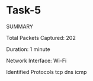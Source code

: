 # Task-5

SUMMARY

Total Packets Captured: 202

Duration: 1 minute

Network Interface: Wi-Fi

Identified Protocols
 tcp dns icmp
